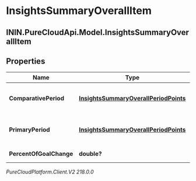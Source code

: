 # InsightsSummaryOverallItem

## ININ.PureCloudApi.Model.InsightsSummaryOverallItem

## Properties

|Name | Type | Description | Notes|
|------------ | ------------- | ------------- | -------------|
| **ComparativePeriod** | [**InsightsSummaryOverallPeriodPoints**](InsightsSummaryOverallPeriodPoints) | Insights data in the comparative period | [optional] |
| **PrimaryPeriod** | [**InsightsSummaryOverallPeriodPoints**](InsightsSummaryOverallPeriodPoints) | Insights data in the primary period | [optional] |
| **PercentOfGoalChange** | **double?** | Percent of goal change | [optional] |



_PureCloudPlatform.Client.V2 218.0.0_
